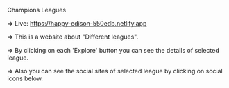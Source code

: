 Champions Leagues

=> Live: https://happy-edison-550edb.netlify.app

=> This is a website about "Different leagues".

=> By clicking on each 'Explore' button you can see the details of selected league.

=> Also you can see the social sites of selected league by clicking on social icons below.
